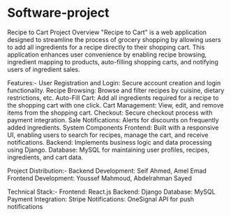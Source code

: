 # Software-project
Recipe to Cart
Project Overview
"Recipe to Cart" is a web application designed to streamline the process of grocery shopping by allowing users to add all ingredients for a recipe directly to their shopping cart. This application enhances user convenience by enabling recipe browsing, ingredient mapping to products, auto-filling shopping carts, and notifying users of ingredient sales.

Features:-
User Registration and Login: Secure account creation and login functionality.
Recipe Browsing: Browse and filter recipes by cuisine, dietary restrictions, etc.
Auto-Fill Cart: Add all ingredients required for a recipe to the shopping cart with one click.
Cart Management: View, edit, and remove items from the shopping cart.
Checkout: Secure checkout process with payment integration.
Sale Notifications: Alerts for discounts on frequently added ingredients.
System Components
Frontend: Built with a responsive UI, enabling users to search for recipes, manage the cart, and receive notifications.
Backend: Implements business logic and data processing using Django.
Database: MySQL for maintaining user profiles, recipes, ingredients, and cart data.

Project Distribution:-
Backend Development: Seif Ahmed, Amel Emad
Frontend Development: Youssef Mahmoud, Abdelrahman Sayed

Technical Stack:-
Frontend: React.js
Backend: Django
Database: MySQL
Payment Integration: Stripe
Notifications: OneSignal API for push notifications
